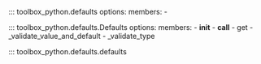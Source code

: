 ::: toolbox_python.defaults
    options:
        members:
            -


::: toolbox_python.defaults.Defaults
    options:
        members:
            - __init__
            - __call__
            - get
            - _validate_value_and_default
            - _validate_type


::: toolbox_python.defaults.defaults
